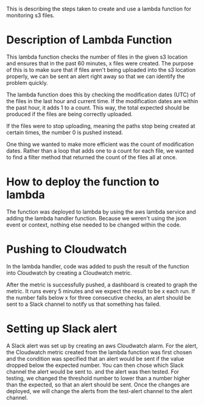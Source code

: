 This is describing the steps taken to create and use a lambda function for monitoring s3 files.

# Description of Lambda Function
This lambda function checks the number of files in the given s3 location and ensures that in the past 60 minutes, 
x files were created. The purpose of this is to make sure that if files aren't being
uploaded into the s3 location properly, we can be sent an alert right away so that we can identify the problem quickly. 

The lambda function does this by checking the modification dates (UTC) of the files in the last hour and current time. If 
the modification dates are within the past hour, it adds 1 to a count. This way, the total expected should be produced if 
the files are being correctly uploaded. 

If the files were to stop uploading, meaning the paths stop being created at certain times, the number 0 is pushed instead. 

One thing we wanted to make more efficient was the count of modification dates. Rather than a loop that adds one to a count
for each file, we wanted to find a filter method that returned the count of the files all at once. 

# How to deploy the function to lambda
The function was deployed to lambda by using the aws lambda service and adding the lambda handler function. Because 
we weren't using the json event or context, nothing else needed to be changed within the code. 

# Pushing to Cloudwatch 
In the lambda handler, code was added to push the result of the function into Cloudwatch by creating a Cloudwatch metric. 

After the metric is successfully pushed, a dashboard is created to graph the metric. It runs every 5 minutes and we expect
the result to be x each run. If the number falls below x for three consecutive checks, an alert should be sent to 
a Slack channel to notify us that something has failed. 

# Setting up Slack alert
A Slack alert was set up by creating an aws Cloudwatch alarm. For the alert, the Cloudwatch metric created from the 
lambda function was first chosen and the condition was specified that an alert would be sent if the value dropped below 
the expected number. You can then chose which Slack channel the alert would be sent to. 
and the alert was then tested. For testing, we changed the threshold number to lower than a number higher than the expected,
so that an alert should be sent. Once the changes are deployed, we will change the alerts from the test-alert channel to the alert channel.
